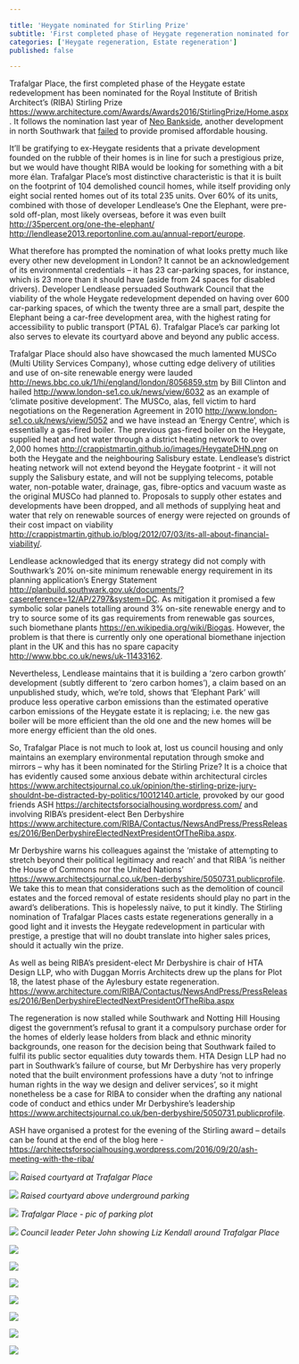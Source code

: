 ```yaml
---

title: 'Heygate nominated for Stirling Prize'
subtitle: 'First completed phase of Heygate regeneration nominated for architecture award'
categories: ['Heygate regeneration, Estate regeneration']
published: false

---
```

Trafalgar Place, the first completed phase of the Heygate estate redevelopment has been nominated for the Royal Institute of British Architect’s (RIBA) Stirling Prize https://www.architecture.com/Awards/Awards2016/StirlingPrize/Home.aspx.
It follows the nomination last year of [Neo Bankside](http://35percent.org/neo-bankside), another development in north Southwark that [failed](https://www.theguardian.com/artanddesign/architecture-design-blog/2015/jul/21/neo-bankside-how-richard-rogers-new-non-dom-accom-cut-out-the-poor) to provide promised affordable housing.

It’ll be gratifying to ex-Heygate residents that a private development founded on the rubble of their homes is in line for such a prestigious prize, but we would have thought RIBA would be looking for something with a bit more élan.  Trafalgar Place’s most distinctive characteristic is that it is built on the footprint of 104 demolished council homes, while itself providing only eight social rented homes out of its total 235 units.  Over 60% of its units, combined with those of developer Lendlease’s One the Elephant, were pre-sold off-plan, most likely overseas, before it was even built http://35percent.org/one-the-elephant/ http://lendlease2013.reportonline.com.au/annual-report/europe.

What therefore has prompted the nomination of what looks pretty much like every other new development in London?  It cannot be an acknowledgement of its environmental credentials – it has 23 car-parking spaces, for instance, which is 23 more than it should have (aside from 24 spaces for disabled drivers).  Developer Lendlease persuaded Southwark Council that the viability of the whole Heygate redevelopment depended on having over 600 car-parking spaces, of which the twenty three are a small part, despite the Elephant being a car-free development area, with the highest rating for accessibility to public transport (PTAL 6).  Trafalgar Place’s car parking lot also serves to elevate its courtyard above and beyond any public access.

Trafalgar Place should also have showcased the much lamented MUSCo (Multi Utility Services Company), whose cutting edge delivery of utilities and use of on-site renewable energy were lauded http://news.bbc.co.uk/1/hi/england/london/8056859.stm by Bill Clinton and hailed http://www.london-se1.co.uk/news/view/6032 as an example of ‘climate positive development’.  The MUSCo, alas, fell victim to hard negotiations on the Regeneration Agreement in 2010 http://www.london-se1.co.uk/news/view/5052 and we have instead an ‘Energy Centre’, which is essentially a gas-fired boiler.  The previous gas-fired boiler on the Heygate, supplied heat and hot water through a district heating network  to over 2,000 homes http://crappistmartin.github.io/images/HeygateDHN.png on both the Heygate and the neighbouring Salisbury estate.  Lendlease’s  district heating network will not extend beyond the Heygate footprint - it will not supply the Salisbury estate, and will not be supplying telecoms, potable water, non-potable water, drainage, gas, fibre-optics and vacuum waste as the original MUSCo had planned to. Proposals to supply other estates and developments have been dropped, and all methods of supplying heat and water that rely on renewable sources of energy were rejected on grounds of their cost impact on viability http://crappistmartin.github.io/blog/2012/07/03/its-all-about-financial-viability/.

Lendlease acknowledged that its energy strategy did not comply with Southwark’s 20% on-site minimum renewable energy requirement in its planning application’s Energy Statement http://planbuild.southwark.gov.uk/documents/?casereference=12/AP/2797&system=DC. As mitigation it promised a few symbolic solar panels totalling around 3% on-site renewable energy and to try to source some of its gas requirements from renewable gas sources, such biomethane plants https://en.wikipedia.org/wiki/Biogas. However, the problem is that there is currently only one operational biomethane injection plant in the UK and this has no spare capacity http://www.bbc.co.uk/news/uk-11433162.

Nevertheless, Lendlease maintains that it is building a ‘zero carbon growth’ development (subtly different to ‘zero carbon homes’), a  claim based on an unpublished study, which, we’re told, shows that ‘Elephant Park’ will produce less operative carbon emissions than the estimated operative carbon emissions of the Heygate estate it is replacing; i.e. the new gas boiler will be more efficient than the old one and the new homes will be more energy efficient than the old ones.

So, Trafalgar Place is not much to look at, lost us council housing and only maintains an exemplary environmental reputation through smoke and mirrors – why has it been nominated for the Stirling Prize?  It is a choice that has evidently caused some anxious debate within architectural circles https://www.architectsjournal.co.uk/opinion/the-stirling-prize-jury-shouldnt-be-distracted-by-politics/10012140.article, provoked by our good friends ASH https://architectsforsocialhousing.wordpress.com/  and involving RIBA’s president-elect Ben Derbyshire https://www.architecture.com/RIBA/Contactus/NewsAndPress/PressReleases/2016/BenDerbyshireElectedNextPresidentOfTheRiba.aspx.

Mr Derbyshire warns his colleagues against the ‘mistake of attempting to stretch beyond their political legitimacy and reach’ and that RIBA ’is neither the House of Commons nor the United Nations’ https://www.architectsjournal.co.uk/ben-derbyshire/5050731.publicprofile.  We take this to mean that considerations such as the demolition of council estates and the forced removal of estate residents should play no part in the award’s deliberations.  This is hopelessly naïve, to put it kindly.   The Stirling nomination of Trafalgar Places casts estate regenerations generally in a good light and it invests the Heygate redevelopment in particular with prestige, a prestige that will no doubt translate into higher sales prices, should it actually win the prize.

As well as being RIBA’s president-elect Mr Derbyshire is chair of HTA Design LLP, who with Duggan Morris Architects drew up the plans for Plot 18, the latest phase of the Aylesbury estate regeneration. https://www.architecture.com/RIBA/Contactus/NewsAndPress/PressReleases/2016/BenDerbyshireElectedNextPresidentOfTheRiba.aspx

The regeneration is now stalled while Southwark and Notting Hill Housing digest the government’s refusal to grant it a compulsory purchase order for the homes of elderly lease holders from black and ethnic minority backgrounds, one reason for the decision being that Southwark failed to fulfil its public sector equalities duty towards them.  HTA Design LLP had no part in Southwark’s failure of course, but Mr Derbyshire has very properly noted that the built environment professions have a duty ‘not to infringe human rights in the way we design and deliver services’, so it might nonetheless be a case for RIBA to consider when the drafting any national code of conduct and ethics under Mr Derbyshire’s leadership https://www.architectsjournal.co.uk/ben-derbyshire/5050731.publicprofile.

ASH have organised a protest for the evening of the Stirling award – details can be found at the end of the blog here -https://architectsforsocialhousing.wordpress.com/2016/09/20/ash-meeting-with-the-riba/


![](/img/trafalgarplacecourtyard.jpg)
*Raised courtyard at Trafalgar Place*

![](http://crappistmartin.github.io/images/heygate_raised_courtyards2.png)
*Raised courtyard above underground parking*

![](/img/undergroundcarpark.jpg)
*Trafalgar Place - pic of parking plot*

![](/img/pjlizkendalltrafalgarplace.jpg)
*Council leader Peter John showing Liz Kendall around Trafalgar Place*

![](/img/pj_lizkendal_heygate.png)

![](/img/TrafalgarPlaceCN.png)

![](/img/bojoandpj.jpg)

![](/img/heygatevisit.jpg)

![](/img/brandonlewistrafalgarplace.png)

![](/img/trafalgarplacebasketballcourt.jpg)

![](/img/trafalgarplacedemolition.jpg)



